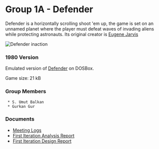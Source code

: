 # Group 1A - Defender
Defender is a horizontally scrolling shoot 'em up, the game is set on an unnamed planet where the player must defeat waves of invading aliens while protecting astronauts. Its original creator is [Eugene Jarvis](https://en.wikipedia.org/wiki/Eugene_Jarvis)

![Defender inaction](https://www.gamasutra.com/db_area/images/feature/4078/0102.png)

### 1980 Version
 Emulated version of [Defender](https://www.retrogames.cz/play_178-DOS.php?language=EN) on DOSBox.
 
 Game size: 21 kB

### Group Members 
```
 * S. Umut Balkan
 * Gurkan Gur
```

### Documents
* [Meeting Logs](https://docs.google.com/document/d/1yx_3lrlqbCUC2ct-LqhampS2bvkDfmaO-Gfp0Zg99ns/edit?usp=sharing)
* [First Iteration Analysis Report](https://docs.google.com/document/d/18lvh-wrNW3_tvyJrGlpdyy6mpOZYnjzNDenJAUCYeyg/edit?usp=sharing)
* [First Iteration Design Report](https://docs.google.com/document/d/1Xkbu0U5bRJcjMPH1CIs8-rmXebrwy60oLCuWMCcfdVQ/edit?usp=sharing)
